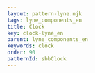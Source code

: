 ```yaml
---
layout: pattern-lyne.njk
tags: lyne_components_en
title: Clock
key: clock-lyne_en
parent: lyne_components_en
keywords: clock
order: 90
patternId: sbbClock
---
```

